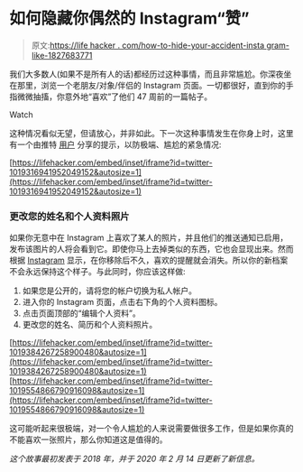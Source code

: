 # 如何隐藏你偶然的 Instagram“赞”

> 原文:[https://life hacker . com/how-to-hide-your-accident-insta gram-like-1827683771](https://lifehacker.com/how-to-hide-your-accidental-instagram-like-1827683771)

我们大多数人(如果不是所有人的话)都经历过这种事情，而且非常尴尬。你深夜坐在那里，浏览一个老朋友/对象/伴侣的 Instagram 页面。一切都很好，直到你的手指微微抽搐，你意外地“喜欢”了他们 47 周前的一篇帖子。

Watch

这种情况看似无望，但请放心，并非如此。下一次这种事情发生在你身上时，这里有一个由推特 [用户](https://twitter.com/KaylaKumari) 分享的提示，以防极端、尴尬的紧急情况:

 [https://lifehacker.com/embed/inset/iframe?id=twitter-1019316941952049152&autosize=1](https://lifehacker.com/embed/inset/iframe?id=twitter-1019316941952049152&autosize=1) 

### **更改您的姓名和个人资料照片**

如果你无意中在 Instagram 上喜欢了某人的照片，并且他们的推送通知已启用，发布该图片的人将会看到它。即使你马上去掉类似的东西，它也会显现出来。然而根据 [Instagram](https://help.instagram.com/500150933343536) 显示，在你移除后不久，喜欢的提醒就会消失。所以你的新档案不会永远保持这个样子。与此同时，你应该这样做:

1.  如果您是公开的，请将您的帐户切换为私人帐户。
2.  进入你的 Instagram 页面，点击右下角的个人资料图标。
3.  点击页面顶部的“编辑个人资料”。
4.  更改您的姓名、简历和个人资料照片。

 [https://lifehacker.com/embed/inset/iframe?id=twitter-1019384267258900480&autosize=1](https://lifehacker.com/embed/inset/iframe?id=twitter-1019384267258900480&autosize=1)  [https://lifehacker.com/embed/inset/iframe?id=twitter-1019554866790916098&autosize=1](https://lifehacker.com/embed/inset/iframe?id=twitter-1019554866790916098&autosize=1) 

这可能听起来很极端，对一个令人尴尬的人来说需要做很多工作，但是如果你真的不能喜欢一张照片，那么你知道这是值得的。

*这个故事最初发表于 2018 年，并于 2020 年 2 月 14 日更新了新信息。*